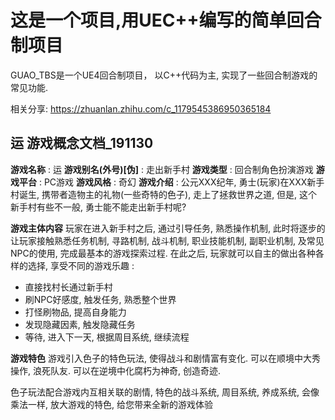 # 这是一个项目,用UEC++编写的简单回合制项目

GUAO_TBS是一个UE4回合制项目， 以C++代码为主, 实现了一些回合制游戏的常见功能.

相关分享: https://zhuanlan.zhihu.com/c_1179545386950365184

## 运 游戏概念文档_191130

**游戏名称** : 运
**游戏别名(外号)[伪]** : 走出新手村
**游戏类型** : 回合制角色扮演游戏
**游戏平台** : PC游戏
**游戏风格** : 奇幻
**游戏介绍** : 
   公元XXX纪年, 勇士(玩家)在XXX新手村诞生, 携带者造物主的礼物(一些奇特的色子), 走上了拯救世界之道,  但是, 这个新手村有些不一般, 勇士能不能走出新手村呢?

**游戏主体内容**
    玩家在进入新手村之后, 通过引导任务, 熟悉操作机制, 此时将逐步的让玩家接触熟悉任务机制, 寻路机制, 战斗机制, 职业技能机制, 副职业机制, 及常见NPC的使用, 完成最基本的游戏探索过程.
    在此之后, 玩家就可以自主的做出各种各样的选择, 享受不同的游戏乐趣 :
- 直接找村长通过新手村
- 刷NPC好感度, 触发任务, 熟悉整个世界
- 打怪刷物品, 提高自身能力
- 发现隐藏因素, 触发隐藏任务
- 等待, 进入下一天, 根据周目系统, 继续流程

**游戏特色**
游戏引入色子的特色玩法, 使得战斗和剧情富有变化.
可以在顺境中大秀操作, 浪死队友.
可以在逆境中化腐朽为神奇, 创造奇迹.

色子玩法配合游戏内互相关联的剧情, 特色的战斗系统, 周目系统, 养成系统, 会像乘法一样, 放大游戏的特色, 给您带来全新的游戏体验
